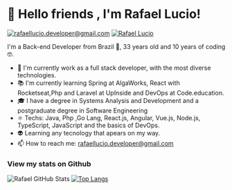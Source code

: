 # 👋 Hello friends , I'm Rafael Lucio!

[![rafaellucio.developer@gmail.com](https://img.shields.io/badge/Gmail-D14836?style=for-the-badge&logo=gmail&logoColor=white)](mailto:rafaellucio.developer@gmail.com)
[![Rafael Lucio](https://img.shields.io/badge/LinkedIn-0077B5?style=for-the-badge&logo=linkedin&logoColor=white)](https://www.linkedin.com/in/rafael-lucio-5b72a5103/)

I'm a Back-end Developer from Brazil 💚, 33 years old and 10 years of coding :nerd_face:.

- 🔭 I'm currently work as a full stack developer, with the most diverse technologies.
- 📚 I'm currently learning Spring at AlgaWorks, React with Rocketseat,Php and Laravel at UpInside and DevOps at Code.education.
- :mortar_board: I have a degree in Systems Analysis and Development and a postgraduate degree in Software Engineering
- ⚛  Techs: Java, Php ,Go Lang, React.js, Angular, Vue.js, Node.js, TypeScript, JavaScript and the basics of DevOps.
- 👽 Learning any tecnology that apears on my way.
- 📫 How to reach me: rafaellucio.developer@gmail.com

### View my stats on Github
![Rafael GitHub Stats](https://github-readme-stats.vercel.app/api?username=rafaelluciodeveloper&show_icons=true)
[![Top Langs](https://github-readme-stats.vercel.app/api/top-langs/?username=rafaelluciodeveloper&hide_progress=true&langs_count=12)](https://github.com/rafaelluciodeveloper/rafaelluciodeveloper)






